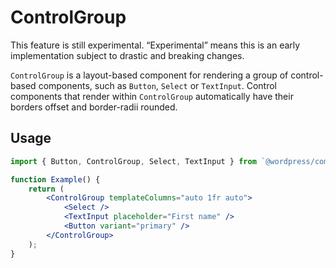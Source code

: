 # ControlGroup

<div class="callout callout-alert">
This feature is still experimental. “Experimental” means this is an early implementation subject to drastic and breaking changes.
</div>

`ControlGroup` is a layout-based component for rendering a group of control-based components, such as `Button`, `Select` or `TextInput`. Control components that render within `ControlGroup` automatically have their borders offset and border-radii rounded.

## Usage

```jsx
import { Button, ControlGroup, Select, TextInput } from `@wordpress/components/ui`

function Example() {
    return (
        <ControlGroup templateColumns="auto 1fr auto">
            <Select />
            <TextInput placeholder="First name" />
            <Button variant="primary" />
        </ControlGroup>
    );
}
```
